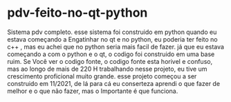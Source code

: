 # pdv-feito-no-qt-python
Sistema pdv completo. 
esse sistema foi construido em python quando eu estava  começando a Engatinhar no qt e no python, 
eu poderia ter feito no c++ , mas eu achei que no python seria mais facil de fazer. 
já que eu estava começando a com o python e o qt, o codigo  foi construido em uma base ruim.
Se Você ver o  codigo fonte,  o codigo fonte esta horivel e confuso, mas ao  longo de mais de 220 H trabalhando nesse projeto,
eu tive um crescimento proficional muito grande. esse projeto começou a ser construido em 11/2021, 
de lá para cá eu conserteza aprendi o que fazer de melhor e o que não fazer, mas o Importante é que funciona.
